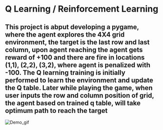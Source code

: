 # Q Learning / Reinforcement Learning
## This project is abput developing a pygame, where the agent explores the 4X4 grid environment, the target is the last row and last column, upon agent reaching the agent gets reward of +100 and there are fire in locations (1,1), (2,2), (3,2), where agent is penalized with -100. The Q learning training is initially performed to learn the environment and update the Q table. Later while playing the game, when user inputs the row and column position of grid, the agent based on trained q table, will take optimum path to reach the target

![Demo_gif](https://github.com/Kamalesh9483/Q_Learning_Reinforcement_Learning/assets/80197808/fcdb6938-9ed1-4e4a-966d-27c3b2ffefb9)

